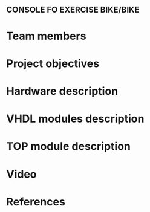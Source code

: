 ## CONSOLE FO EXERCISE BIKE/BIKE

# Team members

# Project objectives

# Hardware description

# VHDL modules description

# TOP module description

# Video

# References